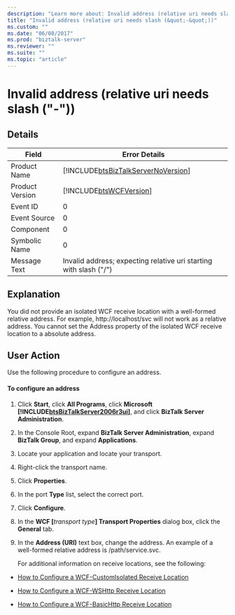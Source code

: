 ```yaml
---
description: "Learn more about: Invalid address (relative uri needs slash (&quot;-&quot;))"
title: "Invalid address (relative uri needs slash (&quot;-&quot;))"
ms.custom: ""
ms.date: "06/08/2017"
ms.prod: "biztalk-server"
ms.reviewer: ""
ms.suite: ""
ms.topic: "article"
---
```

# Invalid address (relative uri needs slash (&quot;-&quot;))
## Details  
  
| Field | Error Details |
|-----------------|------------------------------------------------------------------------------------|
|  Product Name   | [!INCLUDE[btsBizTalkServerNoVersion](../includes/btsbiztalkservernoversion-md.md)] |
| Product Version |             [!INCLUDE[btsWCFVersion](../includes/btswcfversion-md.md)]             |
|    Event ID     |                                         0                                          |
|  Event Source   |                                         0                                          |
|    Component    |                                         0                                          |
|  Symbolic Name  |                                         0                                          |
|  Message Text   |         Invalid address; expecting relative uri starting with slash ("/")          |
  
## Explanation  
 You did not provide an isolated WCF receive location with a well-formed relative address. For example, http://localhost/svc will not work as a relative address. You cannot set the Address property of the isolated WCF receive location to a absolute address.  
  
## User Action  
 Use the following procedure to configure an address.  
  
#### To configure an address  
  
1. Click **Start**, click **All Programs**, click **Microsoft [!INCLUDE[btsBizTalkServer2006r3ui](../includes/btsbiztalkserver2006r3ui-md.md)]**, and click **BizTalk Server Administration**.  
  
2. In the Console Root, expand  **BizTalk Server Administration**, expand **BizTalk Group**, and expand  **Applications**.  
  
3. Locate your application and locate your transport.  
  
4. Right-click the transport name.  
  
5. Click **Properties**.  
  
6. In the port **Type** list, select the correct port.  
  
7. Click **Configure**.  
  
8. In the **WCF [**<em>transport type</em>**] Transport Properties** dialog box, click the **General** tab.  
  
9. In the **Address (URI)** text box, change the address. An example of a well-formed relative address is /path/service.svc.  
  
   For additional information on receive locations, see the following:  
  
-   [How to Configure a WCF-CustomIsolated Receive Location](../core/how-to-configure-a-wcf-customisolated-receive-location.md)  
  
-   [How to Configure a WCF-WSHttp Receive Location](../core/how-to-configure-a-wcf-wshttp-receive-location.md)  
  
-   [How to Configure a WCF-BasicHttp Receive Location](/previous-versions/)